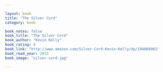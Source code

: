 ```yaml
---

layout: book
title: "The Silver Cord"
category: book

book_notes: false
book_title: "The Silver Cord"
book_author: "Kevin Kelly"
book_rating: 8
book_link: "http://www.amazon.com/Silver-Cord-Kevin-Kelly/dp/1940689015/"
book_read_year: 2015
book_image: "silver-cord.jpg"

---
```

